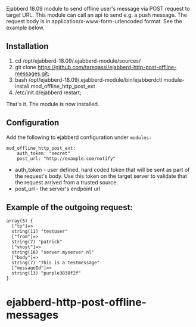 Ejabberd 18.09 module to send offline user's message via POST request to target URL.
This module can call an api to send e.g. a push message. 
The request body is in application/x-www-form-urlencoded format. See the example below.



Installation
------------

1. cd /opt/ejabberd-18.09/.ejabberd-module/sources/
2. git clone https://github.com/tareqassi/ejabberd-http-post-offline-messages.git;
3. bash /opt/ejabberd-18.09/.ejabberd-module/bin/ejabberdctl module-install mod_offline_http_post_ext
4. /etc/init.d/ejabberd restart;

That's it. The module is now installed.

Configuration
-------------

Add the following to ejabberd configuration under `modules:`

```
mod_offline_http_post_ext:
    auth_token: "secret"
    post_url: "http://example.com/notify"
```

-    auth_token - user defined, hard coded token that will be sent as part of the request's body. Use this token on the target server to validate that the request arrived from a trusted source.
-    post_url - the server's endpoint url

Example of the outgoing request:
--------------------------------

```
array(5) {
  ["to"]=>
  string(11) "testuser"
  ["from"]=>
  string(7) "patrick"
  ["vhost"]=>
  string(16) "server.myserver.nl"
  ["body"]=>
  string(7) "This is a testmessage"
  ["messageId"]=>
  string(13) "purple3838f2f"
}
```

# ejabberd-http-post-offline-messages

